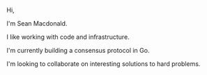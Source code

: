 Hi,

I'm Sean Macdonald. 

I like working with code and infrastructure.

I'm currently building a consensus protocol in Go.

I'm looking to collaborate on interesting solutions to hard problems.
